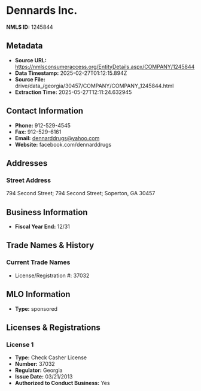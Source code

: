 # Dennards Inc.

**NMLS ID:** 1245844

## Metadata
- **Source URL:** https://nmlsconsumeraccess.org/EntityDetails.aspx/COMPANY/1245844
- **Data Timestamp:** 2025-02-27T01:12:15.894Z
- **Source File:** drive/data_/georgia/30457/COMPANY/COMPANY_1245844.html
- **Extraction Time:** 2025-05-27T12:11:24.632945

## Contact Information
- **Phone:** 912-529-4545
- **Fax:** 912-529-6161
- **Email:** dennarddrugs@yahoo.com
- **Website:** facebook.com/dennarddrugs

## Addresses
### Street Address
794 Second Street; 794 Second Street; Soperton, GA 30457

## Business Information
- **Fiscal Year End:** 12/31

## Trade Names & History
### Current Trade Names
- License/Registration #: 37032

## MLO Information
- **Type:** sponsored

## Licenses & Registrations

### License 1
- **Type:** Check Casher License
- **Number:** 37032
- **Regulator:** Georgia
- **Issue Date:** 03/21/2013
- **Authorized to Conduct Business:** Yes
